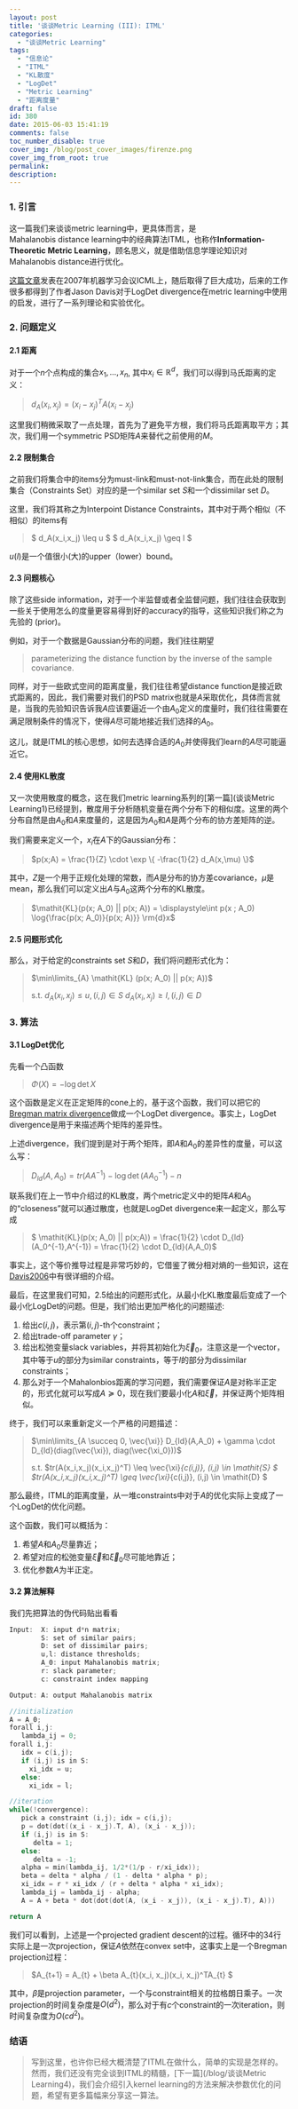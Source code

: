 ```yaml
---
layout: post
title: '谈谈Metric Learning (III): ITML'
categories:
  - "谈谈Metric Learning"
tags:
  - "信息论"
  - "ITML"
  - "KL散度"
  - "LogDet"
  - "Metric Learning"
  - "距离度量"
draft: false
id: 380
date: 2015-06-03 15:41:19
comments: false
toc_number_disable: true
cover_img: /blog/post_cover_images/firenze.png
cover_img_from_root: true
permalink:
description:
---
```


### 1. 引言

这一篇我们来谈谈metric learning中，更具体而言，是Mahalanobis distance learning中的经典算法ITML，也称作**Information-Theoretic Metric Learning**，顾名思义，就是借助信息学理论知识对Mahalanobis distance进行优化。

[这篇文章](https://scholar.google.com/scholar?hl=zh-CN&amp;q=information+theoretic+metric+learning+&amp;btnG=&amp;lr=)发表在2007年机器学习会议ICML上，随后取得了巨大成功，后来的工作很多都得到了作者Jason Davis对于LogDet divergence在metric learning中使用的启发，进行了一系列理论和实验优化。

### 2. 问题定义

#### 2.1 距离

对于一个$n$个点构成的集合${x_1,...,x_n}$, 其中$x_i \in \mathbb{R}^d$，我们可以得到马氏距离的定义：

> $d_A(x_i, x_j) = (x_i - x_j)^T A (x_i - x_j)$

这里我们稍微采取了一点处理，首先为了避免平方根，我们将马氏距离取平方；其次，我们用一个symmetric PSD矩阵$A$来替代之前使用的$M$。

#### 2.2 限制集合

之前我们将集合中的items分为must-link和must-not-link集合，而在此处的限制集合（Constraints Set）对应的是一个similar set $\mathit{S}$和一个dissimilar set $\mathit{D}$。

这里，我们将其称之为Interpoint Distance Constraints，其中对于两个相似（不相似）的items有

> $ d_A(x_i,x_j) \leq u $
> $ d_A(x_i,x_j) \geq l $

$u$($l$)是一个值很小(大)的upper（lower）bound。

#### 2.3 问题核心

除了这些side information，对于一个半监督或者全监督问题，我们往往会获取到一些关于使用怎么的度量更容易得到好的accuracy的指导，这些知识我们称之为先验的 (prior)。

例如，对于一个数据是Gaussian分布的问题，我们往往期望
> parameterizing the distance function by the inverse of the sample covariance.

同样，对于一些欧式空间的距离度量，我们往往希望distance function是接近欧式距离的，因此，我们需要对我们的PSD matrix也就是$A$采取优化，具体而言就是，当我的先验知识告诉我$A$应该要逼近一个由$A_0$定义的度量时，我们往往需要在满足限制条件的情况下，使得$A$尽可能地接近我们选择的$A_0$。

这儿，就是ITML的核心思想，如何去选择合适的$A_0$并使得我们learn的$A$尽可能逼近它。

#### 2.4 使用KL散度

又一次使用散度的概念，这在我们metric learning系列的[第一篇](谈谈Metric Learning1)已经提到，散度用于分析随机变量在两个分布下的相似度。这里的两个分布自然是由$A_0$和$A$来度量的，这是因为$A_0$和$A$是两个分布的协方差矩阵的逆。

我们需要来定义一个，$x_i$在$A$下的Gaussian分布：

> $p(x;A) = \frac{1}{Z} \cdot \exp \{ -\frac{1}{2} d_A(x,\mu) \}$

其中，$Z$是一个用于正规化处理的常数，而$A$是分布的协方差covariance，$\mu$是mean，那么我们可以定义出$A$与$A_0$这两个分布的KL散度。

> $\mathit{KL}(p(x; A_0) || p(x; A)) = \displaystyle\int p(x ; A_0) \log{\frac{p(x; A_0)}{p(x; A)}} \rm{d}x$

#### 2.5 问题形式化

那么，对于给定的constraints set $\mathit{S}$和$\mathit{D}$，我们将问题形式化为：

> $\min\limits_{A} \mathit{KL} (p(x; A_0) || p(x; A))$
>
> $\text{s.t.}$
>   $d_A(x_i, x_j) \leq u, (i,j) \in \mathit{S}$
>   $d_A(x_i, x_j) \geq l, (i,j) \in \mathit{D}$

### 3. 算法

#### 3.1 LogDet优化

先看一个凸函数

> $\Phi(X) = -\log\det X$

这个函数是定义在正定矩阵的cone上的，基于这个函数，我们可以把它的[Bregman matrix divergence](http://en.wikipedia.org/wiki/Bregman_divergence)做成一个LogDet divergence。事实上，LogDet divergence是用于来描述两个矩阵的差异性。

上述divergence，我们提到是对于两个矩阵，即$A$和$A_0$的差异性的度量，可以这么写：

> $D_{ld}(A, A_0) = tr(A A^{-1}) - \log\det(A A_0^{-1}) - n$

联系我们在上一节中介绍过的KL散度，两个metric定义中的矩阵$A$和$A_0$的“closeness”就可以通过散度，也就是LogDet divergence来一起定义，那么写成

> $ \mathit{KL}(p(x; A_0) || p(x;A)) = \frac{1}{2} \cdot D_{ld}(A_0^{-1},A^{-1}) = \frac{1}{2} \cdot D_{ld}(A,A_0)$

事实上，这个等价推导过程是非常巧妙的，它借鉴了微分相对熵的一些知识，这在[Davis2006](http://machinelearning.wustl.edu/mlpapers/paper_files/NIPS2006_147.pdf)中有很详细的介绍。

最后，在这里我们可知，2.5给出的问题形式化，从最小化KL散度最后变成了一个最小化LogDet的问题。但是，我们给出更加严格化的问题描述:

1.  给出$c(i,j)$，表示第$(i,j)$-th个constraint；
2.  给出trade-off parameter $\gamma$；
3.  给出松弛变量slack variables，并将其初始化为$\vec{\xi}_0$，注意这是一个vector，其中等于$u$的部分为similar constraints，等于$l$的部分为dissimilar constraints；
4.  那么对于一个Mahalonbios距离的学习问题，我们需要保证$A$是对称半正定的，形式化就可以写成$A \succeq 0$，现在我们要最小化$A$和$\vec{\xi}$，并保证两个矩阵相似。

终于，我们可以来重新定义一个严格的问题描述：

> $\min\limits_{A \succeq 0, \vec{\xi}} D_{ld}(A,A_0) + \gamma \cdot D_{ld}(diag(\vec{\xi}), diag(\vec{\xi_0}))$
>
> $\text{s.t.}$
> $tr(A(x_i,x_j)(x_i,x_j)^T) \leq \vec{\xi}_{c(i,j)}, (i,j) \in \mathit{S} $
> $tr(A(x_i,x_j)(x_i,x_j)^T) \geq \vec{\xi}_{c(i,j)}, (i,j) \in \mathit{D} $

那么最终，ITML的距离度量，从一堆constraints中对于$A$的优化实际上变成了一个LogDet的优化问题。

这个函数，我们可以概括为：

1.  希望$A$和$A_0$尽量靠近；
2.  希望对应的松弛变量$\vec{\xi}$和$\vec{\xi}_0$尽可能地靠近；
3.  优化参数$A$为半正定。

#### 3.2 算法解释

我们先把算法的伪代码贴出看看

```C
Input:  X: input d*n matrix;
        S: set of similar pairs;
        D: set of dissimilar pairs;
        u,l: distance thresholds;
        A_0: input Mahalanobis matrix;
        r: slack parameter;
        c: constraint index mapping

Output: A: output Mahalanobis matrix

//initialization
A = A_0;
forall i,j:
   lambda_ij = 0;
forall i,j:
   idx = c(i,j);
   if (i,j) is in S:
     xi_idx = u;
   else:
     xi_idx = l;

//iteration
while(!convergence):
   pick a constraint (i,j); idx = c(i,j);
   p = dot(dot((x_i - x_j).T, A), (x_i - x_j));
   if (i,j) is in S:
      delta = 1;
   else:
      delta = -1;
   alpha = min(lambda_ij, 1/2*(1/p - r/xi_idx));
   beta = delta * alpha / (1 - delta * alpha * p);
   xi_idx = r * xi_idx / (r + delta * alpha * xi_idx);
   lambda_ij = lambda_ij - alpha;
   A = A + beta * dot(dot(dot(A, (x_i - x_j)), (x_i - x_j).T), A)))

return A

```

我们可以看到，上述是一个projected gradient descent的过程。循环中的34行实际上是一次projection，保证$A$依然在convex set中，这事实上是一个Bregman projection过程：

> $A_{t+1} = A_{t} + \beta A_{t}(x_i, x_j)(x_i, x_j)^TA_{t} $

其中，$\beta$是projection parameter，一个与constraint相关的拉格朗日乘子。一次projection的时间复杂度是$O(d^2)$，那么对于有$c$个constraint的一次iteration，则时间复杂度为$O(cd^2)$。

### 结语

> 写到这里，也许你已经大概清楚了ITML在做什么，简单的实现是怎样的。然而，我们还没有完全谈到ITML的精髓，[下一篇](/blog/谈谈Metric Learning4)，我们会介绍引入kernel learning的方法来解决参数优化的问题，希望有更多篇幅来分享这一算法。
